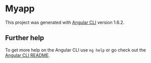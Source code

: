 # Myapp

This project was generated with [Angular CLI](https://github.com/angular/angular-cli) version 1.6.2.

## Further help

To get more help on the Angular CLI use `ng help` or go check out the [Angular CLI README](https://github.com/angular/angular-cli/blob/master/README.md).
